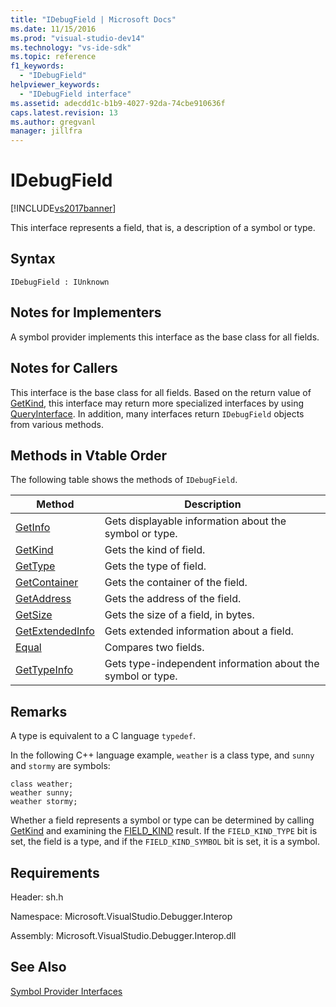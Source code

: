```yaml
---
title: "IDebugField | Microsoft Docs"
ms.date: 11/15/2016
ms.prod: "visual-studio-dev14"
ms.technology: "vs-ide-sdk"
ms.topic: reference
f1_keywords: 
  - "IDebugField"
helpviewer_keywords: 
  - "IDebugField interface"
ms.assetid: adecdd1c-b1b9-4027-92da-74cbe910636f
caps.latest.revision: 13
ms.author: gregvanl
manager: jillfra
---
```

# IDebugField
[!INCLUDE[vs2017banner](../../../includes/vs2017banner.md)]

This interface represents a field, that is, a description of a symbol or type.  
  
## Syntax  
  
```  
IDebugField : IUnknown  
```  
  
## Notes for Implementers  
 A symbol provider implements this interface as the base class for all fields.  
  
## Notes for Callers  
 This interface is the base class for all fields. Based on the return value of [GetKind](../../../extensibility/debugger/reference/idebugfield-getkind.md), this interface may return more specialized interfaces by using [QueryInterface](https://msdn.microsoft.com/library/62fce95e-aafa-4187-b50b-e6611b74c3b3). In addition, many interfaces return `IDebugField` objects from various methods.  
  
## Methods in Vtable Order  
 The following table shows the methods of `IDebugField`.  
  
|Method|Description|  
|------------|-----------------|  
|[GetInfo](../../../extensibility/debugger/reference/idebugfield-getinfo.md)|Gets displayable information about the symbol or type.|  
|[GetKind](../../../extensibility/debugger/reference/idebugfield-getkind.md)|Gets the kind of field.|  
|[GetType](../../../extensibility/debugger/reference/idebugfield-gettype.md)|Gets the type of field.|  
|[GetContainer](../../../extensibility/debugger/reference/idebugfield-getcontainer.md)|Gets the container of the field.|  
|[GetAddress](../../../extensibility/debugger/reference/idebugfield-getaddress.md)|Gets the address of the field.|  
|[GetSize](../../../extensibility/debugger/reference/idebugfield-getsize.md)|Gets the size of a field, in bytes.|  
|[GetExtendedInfo](../../../extensibility/debugger/reference/idebugfield-getextendedinfo.md)|Gets extended information about a field.|  
|[Equal](../../../extensibility/debugger/reference/idebugfield-equal.md)|Compares two fields.|  
|[GetTypeInfo](../../../extensibility/debugger/reference/idebugfield-gettypeinfo.md)|Gets type-independent information about the symbol or type.|  
  
## Remarks  
 A type is equivalent to a C language `typedef`.  
  
 In the following C++ language example, `weather` is a class type, and `sunny` and `stormy` are symbols:  
  
```cpp#  
class weather;  
weather sunny;  
weather stormy;  
```  
  
 Whether a field represents a symbol or type can be determined by calling [GetKind](../../../extensibility/debugger/reference/idebugfield-getkind.md) and examining the [FIELD_KIND](../../../extensibility/debugger/reference/field-kind.md) result. If the `FIELD_KIND_TYPE` bit is set, the field is a type, and if the `FIELD_KIND_SYMBOL` bit is set, it is a symbol.  
  
## Requirements  
 Header: sh.h  
  
 Namespace: Microsoft.VisualStudio.Debugger.Interop  
  
 Assembly: Microsoft.VisualStudio.Debugger.Interop.dll  
  
## See Also  
 [Symbol Provider Interfaces](../../../extensibility/debugger/reference/symbol-provider-interfaces.md)

